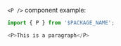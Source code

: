 `<P />` component example:

```js
import { P } from '$PACKAGE_NAME';

<P>This is a paragraph</P>
```
